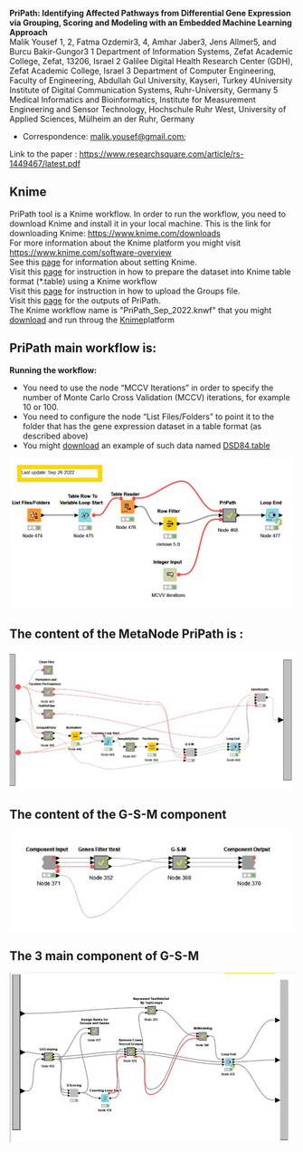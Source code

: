 **PriPath: Identifying Affected  Pathways from Differential Gene Expression via Grouping, Scoring and Modeling with an Embedded Machine Learning Approach**<br>
Malik Yousef 1, 2, Fatma Ozdemir3, 4, Amhar Jaber3, Jens Allmer5, and Burcu Bakir-Gungor3
1 Department of Information Systems, Zefat Academic College, Zefat, 13206, Israel
2 Galilee Digital Health Research Center (GDH), Zefat Academic College, Israel
3 Department of Computer Engineering, Faculty of Engineering, Abdullah Gul University, Kayseri, Turkey
4University Institute of Digital Communication Systems, Ruhr-University, Germany
5 Medical Informatics and Bioinformatics, Institute for Measurement Engineering and Sensor Technology, Hochschule Ruhr West, University of Applied Sciences, Mülheim an der Ruhr, Germany

*	Correspondence: malik.yousef@gmail.com;

Link to the paper :  https://www.researchsquare.com/article/rs-1449467/latest.pdf
<br>
## Knime ##
PriPath tool is a Knime workflow. In order to run the workflow, you need to download Knime and install it in your local machine.
This is the link for downloading Knime: https://www.knime.com/downloads<br>
For more information about the Knime platform you might visit https://www.knime.com/software-overview <br>
See this [page](pages/SettingsKnime.md) for information about setting Knime.
<br>
Visit this [page](https://github.com/malikyousef/PriPath/blob/main/pages/TableFormat.md) for instruction in how to prepare the dataset into Knime table format (*.table) using a Knime workflow
<br>
Visit this [page](https://github.com/malikyousef/PriPath/blob/main/pages/GroupingFile.md) for instruction in how to upload the Groups file.  
Visit this [page](https://github.com/malikyousef/PriPath/blob/main/pages/outputs.md) for the outputs of PriPath.
<br> 
The Knime workflow name is "PriPath_Sep_2022.knwf" that you might [download](PriPath_Sep_2022.knwf) and run throug the [Knime](https://www.knime.com/)platform

## PriPath main workflow is: ##

**Running the workflow:**

- You need to use the node “MCCV Iterations” in order to specify the number of Monte Carlo Cross Validation (MCCV) iterations, for example 10 or 100.
- You need to configure the node “List Files/Folders” to point it to the folder that has the gene expression dataset in a table format (as described above)
- You might [download](GDS4824.table) an example of such data named [DSD84.table](GDS4824.table)

![alt text](https://github.com/malikyousef/PriPath/blob/main/images/PriPath_main.PNG?raw=true)


 
 ## The content of the MetaNode PriPath is : ##
 
![alt text](https://github.com/malikyousef/PriPath/blob/main/images/PripPath_MetaNode.JPG?raw=true)

 ## The content of the G-S-M component ##
 
 ![alt text](https://github.com/malikyousef/PriPath/blob/main/images/Ttest_and_GSM.JPG?raw=true)

## The 3 main component of G-S-M ##
 ![alt text](https://github.com/malikyousef/PriPath/blob/main/images/G-S-M_all_steps.JPG?raw=true)
